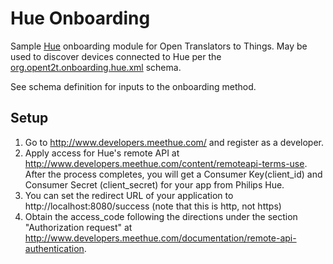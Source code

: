 # Hue Onboarding
Sample [Hue](http://www.meethue.com/) onboarding module for Open Translators to Things. May be used to discover devices connected to Hue per the 
[org.opent2t.onboarding.hue.xml](https://github.com/opent2t/onboarding/blob/master/org.opent2t.onboarding.hue/org.opent2t.onboarding.hue.xml) schema.

See schema definition for inputs to the onboarding method.

## Setup
1. Go to http://www.developers.meethue.com/ and register as a developer.
2. Apply access for Hue's remote API at http://www.developers.meethue.com/content/remoteapi-terms-use. After the process completes, you will get a Consumer Key(client_id) and Consumer Secret (client_secret) for your app from Philips Hue.
3. You can set the redirect URL of your application to http://localhost:8080/success (note that this is http, not https)
4. Obtain the access_code following the directions under the section "Authorization request" at http://www.developers.meethue.com/documentation/remote-api-authentication.
